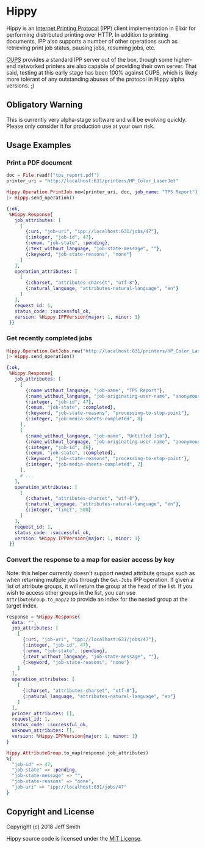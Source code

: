 # Hippy

Hippy is an [Internet Printing Protocol](https://en.wikipedia.org/wiki/Internet_Printing_Protocol)  (IPP) client implementation in Elixir for performing distributed printing over HTTP.  In addition to printing documents, IPP also supports a number of other operations such as retrieving print job status, pausing jobs, resuming jobs, etc.

[CUPS](https://en.wikipedia.org/wiki/CUPS) provides a standard IPP server out of the box, though some higher-end networked printers are also capable of providing their own server.  That said, testing at this early stage has been 100% against CUPS, which is likely more tolerant of any outstanding abuses of the protocol in Hippy alpha versions. ;)

## Obligatory Warning
This is currently very alpha-stage software and will be evolving quickly.  Please only consider it for production use at your own risk.

## Usage Examples

### Print a PDF document
```elixir
doc = File.read!("tps_report.pdf") 
printer_uri = "http://localhost:631/printers/HP_Color_LaserJet"

Hippy.Operation.PrintJob.new(printer_uri, doc, job_name: "TPS Report")
|> Hippy.send_operation()

{:ok,
 %Hippy.Response{
   job_attributes: [
     [
       {:uri, "job-uri", "ipp://localhost:631/jobs/47"},
       {:integer, "job-id", 47},
       {:enum, "job-state", :pending},
       {:text_without_language, "job-state-message", ""},
       {:keyword, "job-state-reasons", "none"}
     ]
   ],
   operation_attributes: [
     [
       {:charset, "attributes-charset", "utf-8"}, 
       {:natural_language, "attributes-natural-language", "en"}
     ]
   ],
   request_id: 1,
   status_code: :successful_ok,
   version: %Hippy.IPPVersion{major: 1, minor: 1}
 }}
```
### Get recently completed jobs
```elixir
Hippy.Operation.GetJobs.new("http://localhost:631/printers/HP_Color_LaserJet")
|> Hippy.send_operation()

{:ok,
 %Hippy.Response{
   job_attributes: [
     [
       {:name_without_language, "job-name", "TPS Report"},
       {:name_without_language, "job-originating-user-name", "anonymous"},
       {:integer, "job-id", 47},
       {:enum, "job-state", :completed},
       {:keyword, "job-state-reasons", "processing-to-stop-point"},
       {:integer, "job-media-sheets-completed", 8}
     ],
     [
       {:name_without_language, "job-name", "Untitled Job"},
       {:name_without_language, "job-originating-user-name", "anonymous"},
       {:integer, "job-id", 46},
       {:enum, "job-state", :completed},
       {:keyword, "job-state-reasons", "processing-to-stop-point"},
       {:integer, "job-media-sheets-completed", 2}
     ],
     # ...
   ],
   operation_attributes: [
     [
       {:charset, "attributes-charset", "utf-8"},
       {:natural_language, "attributes-natural-language", "en"},
       {:integer, "limit", 500}
     ]
   ],
   request_id: 1,
   status_code: :successful_ok,
   version: %Hippy.IPPVersion{major: 1, minor: 1}
 }}
```

### Convert the response to a map for easier access by key

Note: this helper currently doesn't support nested attribute groups such as when returning multiple jobs through the `Get-Jobs` IPP operation.  If given a list of attribute groups, it will return the group at the head of the list.  If you wish to access other groups in the list, you can use `AttributeGroup.to_map/2` to provide an index for the nested group at the target index.

```elixir
response = %Hippy.Response{
  data: "",
  job_attributes: [
    [
      {:uri, "job-uri", "ipp://localhost:631/jobs/47"},
      {:integer, "job-id", 47},
      {:enum, "job-state", :pending},
      {:text_without_language, "job-state-message", ""},
      {:keyword, "job-state-reasons", "none"}
    ]
  ],
  operation_attributes: [
    [
      {:charset, "attributes-charset", "utf-8"},
      {:natural_language, "attributes-natural-language", "en"}
    ]
  ],
  printer_attributes: [],
  request_id: 1,
  status_code: :successful_ok,
  unknown_attributes: [],
  version: %Hippy.IPPVersion{major: 1, minor: 1}
}

Hippy.AttributeGroup.to_map(response.job_attributes)
%{
  "job-id" => 47,
  "job-state" => :pending,
  "job-state-message" => "",
  "job-state-reasons" => "none",
  "job-uri" => "ipp://localhost:631/jobs/47"
}
```

## Copyright and License

Copyright (c) 2018 Jeff Smith

Hippy source code is licensed under the [MIT License].

[//]: #
[MIT License]: <https://github.com/electricshaman/hippy/blob/master/LICENSE>
